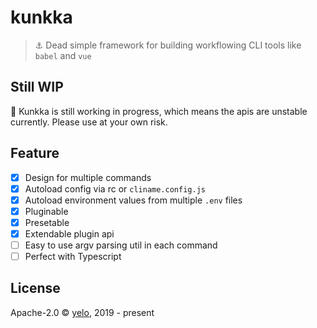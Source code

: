 # kunkka
> :anchor: Dead simple framework for building workflowing CLI tools like `babel` and `vue`

## Still WIP
:rotating_light: Kunkka is still working in progress, which means the apis are unstable currently.
Please use at your own risk.

## Feature
- [x] Design for multiple commands
- [x] Autoload config via rc or `cliname.config.js`
- [x] Autoload environment values from multiple `.env` files
- [x] Pluginable
- [x] Presetable
- [x] Extendable plugin api
- [ ] Easy to use argv parsing util in each command
- [ ] Perfect with Typescript

## License
Apache-2.0 &copy; [yelo](https://github.com/imyelo), 2019 - present
